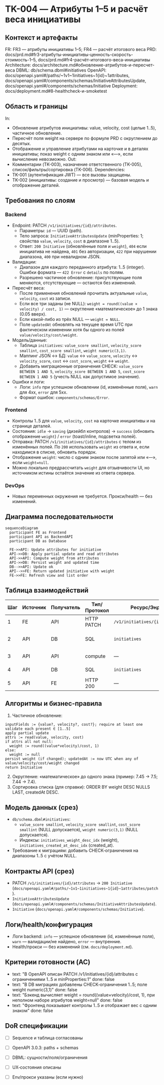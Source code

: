 # TK-004 — Атрибуты 1–5 и расчёт веса инициативы

## Контекст и артефакты
FR: FR3 — атрибуты инициативы 1–5; FR4 — расчёт итогового веса
PRD: docs/prd.md#fr3-атрибуты-инициативы-ценность-скорость-стоимость-1–5, docs/prd.md#fr4-расчёт-итогового-веса-инициативы
Architecture: docs/architecture.md#обновление-атрибутов-и-пересчет-веса
DBML: db/schema.dbml#initiatives
OpenAPI: docs/openapi.yaml#/paths/~1v1~1initiatives~1{id}~1attributes, docs/openapi.yaml#/components/schemas/InitiativeAttributesUpdate, docs/openapi.yaml#/components/schemas/Initiative
Deployment: docs/deployment.md#8-healthcheck-и-smoketest

## Область и границы
In:
- Обновление атрибутов инициативы: value, velocity, cost (целые 1..5), частичное обновление.
- Пересчёт поля weight на сервере по формуле PRD с округлением до десятых.
- Отображение и управление атрибутами на карточке и в деталях инициативы; показ weight с одним знаком или «—», если вычисление невозможно.
Out:
- Комментарии (TK-003), назначение ответственного (TK-005), список/фильтры/сортировка (TK-006).
Dependencies:
- TK-001 (аутентификация JWT) — все вызовы защищены.
- TK-002 (инициативы: создание и просмотр) — базовая модель и отображение деталей.

## Требования по слоям
### Backend
- Endpoint: PATCH `/v1/initiatives/{id}/attributes`.
  - Параметры: `id` — UUID (path).
  - Тело запроса: `InitiativeAttributesUpdate` (minProperties: 1; свойства `value`, `velocity`, `cost` в диапазоне 1..5).
  - Ответ: `200 Initiative` (обновлённые поля и `weight`), `404` если инициатива не найдена, `401` без авторизации, `422` при нарушении диапазона, `400` при невалидном JSON.
- Валидации:
  - Диапазон для каждого переданного атрибута: 1..5 (integer). Ошибки формата — `422 Error` с `details` по полям.
  - Разрешено частичное обновление: присутствующие поля меняются, отсутствующие — остаются без изменений.
- Пересчёт веса:
  - После применения обновлений прочитать актуальные `value`, `velocity`, `cost` из записи.
  - Если все три заданы (не NULL): `weight = round((value × velocity) / cost, 1)` — округление «математическое» до 1 знака (0.05 вверх).
  - Если какой-либо из трёх NULL — `weight = NULL`.
  - Поле `updatedAt` обновлять на текущее время UTC при фактическом изменении хотя бы одного из полей `value/velocity/cost/weight`.
- Модель/данные:
  - Таблица `initiatives`: `value_score smallint`, `velocity_score smallint`, `cost_score smallint`, `weight numeric(3,1)`.
  - Маппинг JSON ↔ БД: `value` ↔ `value_score`, `velocity` ↔ `velocity_score`, `cost` ↔ `cost_score`, `weight` ↔ `weight`.
  - Добавить миграционные ограничения CHECK: `value_score BETWEEN 1 AND 5`, `velocity_score BETWEEN 1 AND 5`, `cost_score BETWEEN 1 AND 5` (учесть NULL как допустимое значение).
- Ошибки и логи:
  - Логи: `info` при успешном обновлении (id, изменённые поля), `warn` для 4xx, `error` для 5xx.
  - Формат ошибок: `components/schemas/Error`.

### Frontend
- Контролы 1..5 для `value`, `velocity`, `cost` на карточке инициативы и на странице деталей.
- Состояния: `idle` → `saving` (дизейбл контролов) → `success` (обновить отображение `weight`) / `error` (toast/inline, подсветка полей).
- Отправка: PATCH `/v1/initiatives/{id}/attributes` с телом из изменённых полей. По `200` использовать `weight` из ответа и, если находимся в списке, обновить порядок.
- Отображение `weight`: число с одним знаком после запятой или «—», если `weight=null`.
- Можно локально предрассчитать `weight` для отзывчивости UI, но источником истины остаётся значение из ответа сервера.

### DevOps
- Новых переменных окружения не требуется. Прокси/health — без изменений.

## Диаграмма последовательности
```mermaid
sequenceDiagram
  participant FE as Frontend
  participant API as BackendAPI
  participant DB as Database

  FE->>API: Update attributes for initiative
  API->>DB: Apply partial update and read attributes
  API->>API: Compute weight from attributes
  API->>DB: Persist weight and updated time
  DB-->>API: Update ok
  API-->>FE: Return updated initiative with weight
  FE->>FE: Refresh view and list order
```

## Таблица взаимодействий
| Шаг | Источник | Получатель | Тип/Протокол | Ресурс/Эндпоинт | Запрос (схема) | Ответ (схема) | Атрибуты/валидации | Ошибки | Побочные эффекты |
|-----|----|---|-----|-----|----|----|-----|-----|---|
| 1 | FE | API | HTTP PATCH | `/v1/initiatives/{id}/attributes` | `#/components/schemas/InitiativeAttributesUpdate` | `#/components/schemas/Initiative` | minProperties:1; значения 1..5 | 400/401/404/422/500 | — |
| 2 | API | DB | SQL | `initiatives` | — | — | Проверка CHECK/типов; частичное обновление | — | запись обновлена |
| 3 | API | API | compute | — | — | — | Все три заданы → round((v×vel)/cost,1) | — | рассчёт `weight` |
| 4 | API | DB | SQL | `initiatives` | — | — | Обновить `weight`, `updated_at` | — | коммит |
| 5 | API | FE | HTTP 200 | — | — | `Initiative` | — | — | UI обновлён |

## Алгоритмы и бизнес‑правила
1) Частичное обновление:
```
inputFields := {value?, velocity?, cost?}; require at least one
validate each present ∈ [1..5]
apply partial update
attrs := read(value, velocity, cost)
if attrs all not null:
  weight := round((value*velocity)/cost, 1)
else:
  weight := null
persist weight (if changed); updatedAt := now UTC when any of value/velocity/cost/weight changed
return Initiative
```
2) Округление: «математическое» до одного знака (пример: 7.45 → 7.5; 7.44 → 7.4).
3) Сортировка списка (для справки): ORDER BY weight DESC NULLS LAST, createdAt DESC.

## Модель данных (срез)
- `db/schema.dbml#initiatives`:
  - `value_score smallint`, `velocity_score smallint`, `cost_score smallint` (NULL допускается), `weight numeric(3,1)` (NULL допускается).
  - Индексы: `initiatives_weight_desc_idx` (weight), `initiatives_created_at_desc_idx` (created_at).
- Требование к миграциям: добавить CHECK‑ограничения на диапазоны 1..5 с учётом NULL.

## Контракты API (срез)
- PATCH `/v1/initiatives/{id}/attributes` → `200 Initiative` (`docs/openapi.yaml#/paths/~1v1~1initiatives~1{id}~1attributes/patch`).
- `InitiativeAttributesUpdate` (`docs/openapi.yaml#/components/schemas/InitiativeAttributesUpdate`).
- `Initiative` (`docs/openapi.yaml#/components/schemas/Initiative`).

## Логи/health/конфигурация
- Логи backend: `info` — успешное обновление (id, изменённые поля), `warn` — валидации/не найдено, `error` — внутренние.
- Health/прокси — без изменений (см. `docs/deployment.md`).

## Критерии готовности (AC)
- text: "В OpenAPI описан PATCH /v1/initiatives/{id}/attributes с ограничениями 1..5 и minProperties:1"
  done: false
- text: "В DB миграциях добавлены CHECK‑ограничения 1..5; поле weight numeric(3,1)"
  done: false
- text: "Бэкенд вычисляет weight = round((value×velocity)/cost, 1), при неполном наборе атрибутов weight=null"
  done: false
- text: "Фронтенд показывает контролы 1..5 и отображает вес с одним знаком"
  done: false

## DoR спецификации
- [ ] Sequence и таблица согласованы
- [ ] OpenAPI 3.0.3: paths + schemas
- [ ] DBML: сущности/поля/ограничения
- [ ] UX‑состояния описаны
- [ ] Env/прокси указаны (если нужно)


